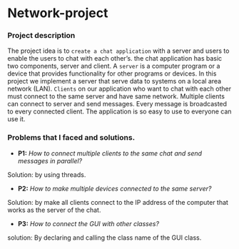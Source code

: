 # Network-project
### Project description
The project idea is to `create a chat application` with a server and users to enable the users to chat with each other’s. the chat application has basic two components, server and client. A `server` is a computer program or a device that provides functionality for other programs or devices. In this project we implement a server that serve data to systems on a local area network (LAN). `Clients` on our application who want to chat with each other must connect to the same server and have same network.  Multiple clients can connect to server and send messages. Every message is broadcasted to every connected client. The application is so easy to use to everyone can use it. 


### Problems that I faced and solutions.
* **P1:** _How to connect multiple clients to the same chat and send messages in parallel?_

Solution: by using threads.

* **P2:** _How to make multiple devices connected to the same server?_

Solution: by make all clients connect to the IP address of the computer that works as the server of the chat.

* **P3:** _How to connect the GUI with other classes?_

solution: By declaring and calling the class name of the GUI class.
